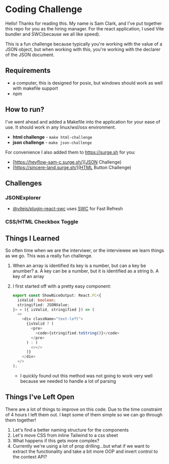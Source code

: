 # Coding Challenge

Hello! Thanks for reading this. My name is Sam Clark, and I've put together this repo for you as the hiring manager. For the react application, I used Vite bundler and SWC(because we all like speed).

This is a fun challenge because typically you're working with the value of a JSON object, but when working with this, you're working with the declarer of the JSON document.

## Requirements

- a computer, this is designed for posix, but windows should work as well with makefile support
- npm

## How to run?

I've went ahead and added a Makefile into the application for your ease of use. It should work in any linux/wsl/osx environment.

- **html challenge** - `make html-challenge`
- **json challenge** - `make json-challenge`

For convenience I also added them to <https://surge.sh> for you:

- [https://heyflow-sam-c.surge.sh/](JSON Challenge)
- [https://sincere-land.surge.sh/](HTML Button Challenge)

## Challenges

### JSONExplorer

- [@vitejs/plugin-react-swc](https://github.com/vitejs/vite-plugin-react-swc) uses [SWC](https://swc.rs/) for Fast Refresh

### CSS/HTML Checkbox Toggle

## Things I Learned

So often time when we are the interviwer, or the interviewee we learn things as we go. This was a really fun challenge.

1. When an array is identified its key is a number, but can a key be anumber?
   a. A key can be a number, but it is identified as a string
   b. A key of an array
2. I first started off with a pretty easy component:

   ```typescript
   export const ShowNiceOutput: React.FC<{
     isValid: boolean;
     stringified: JSONValue;
   }> = ({ isValid, stringified }) => (
     <>
       <div className="text-left">
         {isValid ? (
           <pre>
             <code>{stringified.toString()}</code>
           </pre>
         ) : (
           <></>
         )}
       </div>
     </>
   );
   ```

   - I quickly found out this method was not going to work very well because we needed to handle a lot of parsing

## Things I've Left Open

There are a lot of things to improve on this code. Due to the time constraint of 4 hours I left them out. I kept some of them simple so we can go through them together!

1. Let's find a better naming structure for the components
2. Let's move CSS from inline Tailwind to a css sheet
3. What happens if this gets more complex?
4. Currently we're using a lot of prop drilling...but what if we want to extract the functionality and take a bit more OOP and invert control to the context API?
